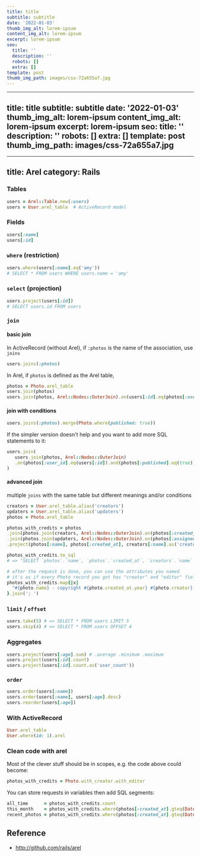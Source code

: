 ```yaml
---
title: title
subtitle: subtitle
date: '2022-01-03'
thumb_img_alt: lorem-ipsum
content_img_alt: lorem-ipsum
excerpt: lorem-ipsum
seo:
  title: ''
  description: ''
  robots: []
  extra: []
template: post
thumb_img_path: images/css-72a655a7.jpg
---
```

---
title: title
subtitle: subtitle
date: '2022-01-03'
thumb_img_alt: lorem-ipsum
content_img_alt: lorem-ipsum
excerpt: lorem-ipsum
seo:
  title: ''
  description: ''
  robots: []
  extra: []
template: post
thumb_img_path: images/css-72a655a7.jpg
---
---
title: Arel
category: Rails
---

### Tables

```rb
users = Arel::Table.new(:users)
users = User.arel_table  # ActiveRecord model
```

### Fields

```rb
users[:name]
users[:id]
```

### `where` (restriction)

```rb
users.where(users[:name].eq('amy'))
# SELECT * FROM users WHERE users.name = 'amy'
```

### `select` (projection)

```rb
users.project(users[:id])
# SELECT users.id FROM users
```

### `join`

#### basic join

In ActiveRecord (without Arel), if `:photos` is the name of the association, use `joins`

```rb
users.joins(:photos)
```

In Arel, if `photos` is defined as the Arel table,

```rb
photos = Photo.arel_table
users.join(photos)
users.join(photos, Arel::Nodes::OuterJoin).on(users[:id].eq(photos[:user_id]))
```

#### join with conditions

```rb
users.joins(:photos).merge(Photo.where(published: true))
```

If the simpler version doesn't help and you want to add more SQL statements to it:

```rb
users.join(
   users.join(photos, Arel::Nodes::OuterJoin)
   .on(photos[:user_id].eq(users[:id]).and(photos[:published].eq(true)))
)
```

#### advanced join

multiple `joins` with the same table but different meanings and/or conditions

```rb
creators = User.arel_table.alias('creators')
updaters = User.arel_table.alias('updaters')
photos = Photo.arel_table

photos_with_credits = photos
.join(photos.join(creators, Arel::Nodes::OuterJoin).on(photos[:created_by_id].eq(creators[:id])))
.join(photos.join(updaters, Arel::Nodes::OuterJoin).on(photos[:assigned_id].eq(updaters[:id])))
.project(photos[:name], photos[:created_at], creators[:name].as('creator'), updaters[:name].as('editor'))

photos_with_credits.to_sql
# => "SELECT `photos`.`name`, `photos`.`created_at`, `creators`.`name` AS creator, `updaters`.`name` AS editor FROM `photos` INNER JOIN (SELECT FROM `photos` LEFT OUTER JOIN `users` `creators` ON `photos`.`created_by_id` = `creators`.`id`) INNER JOIN (SELECT FROM `photos` LEFT OUTER JOIN `users` `updaters` ON `photos`.`updated_by_id` = `updaters`.`id`)"

# after the request is done, you can use the attributes you named
# it's as if every Photo record you got has "creator" and "editor" fields, containing creator name and editor name
photos_with_credits.map{|x|
  "#{photo.name} - copyright #{photo.created_at.year} #{photo.creator}, edited by #{photo.editor}"
}.join('; ')
```

### `limit` / `offset`

```rb
users.take(5) # => SELECT * FROM users LIMIT 5
users.skip(4) # => SELECT * FROM users OFFSET 4
```

### Aggregates

```rb
users.project(users[:age].sum) # .average .minimum .maximum
users.project(users[:id].count)
users.project(users[:id].count.as('user_count'))
```

### `order`

```rb
users.order(users[:name])
users.order(users[:name], users[:age].desc)
users.reorder(users[:age])
```

### With ActiveRecord

```rb
User.arel_table
User.where(id: 1).arel
```

### Clean code with arel

Most of the clever stuff should be in scopes, e.g. the code above could become:

```rb
photos_with_credits = Photo.with_creator.with_editor
```

You can store requests in variables then add SQL segments:

```rb
all_time      = photos_with_credits.count
this_month    = photos_with_credits.where(photos[:created_at].gteq(Date.today.beginning_of_month))
recent_photos = photos_with_credits.where(photos[:created_at].gteq(Date.today.beginning_of_month)).limit(5)
```

## Reference

- <http://github.com/rails/arel>
